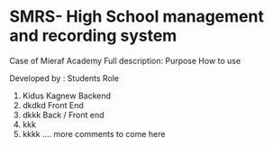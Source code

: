 # SMRS- High School management and recording system 
Case of Mieraf Academy 
Full description:
Purpose 
How to use 

Developed by :
    Students            Role 
1. Kidus Kagnew         Backend  
2. dkdkd                Front End 
3. dkkk                 Back / Front end 
4. kkk
5. kkkk 
.... more comments to come here 